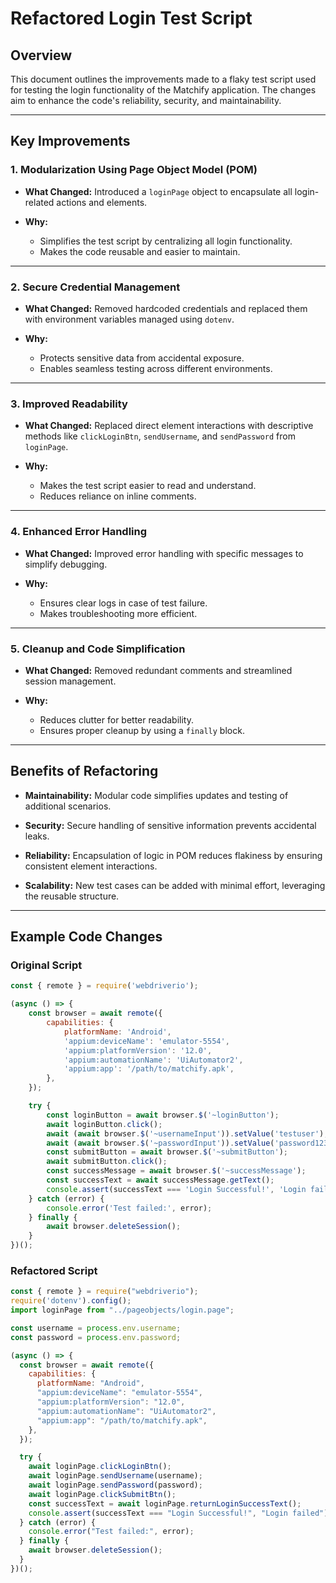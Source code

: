 # Refactored Login Test Script

## Overview
This document outlines the improvements made to a flaky test script used for testing the login functionality of the Matchify application. The changes aim to enhance the code's reliability, security, and maintainability.

---

## Key Improvements

### 1. Modularization Using Page Object Model (POM)
- **What Changed:**
  Introduced a `loginPage` object to encapsulate all login-related actions and elements.
  
- **Why:**
  - Simplifies the test script by centralizing all login functionality.
  - Makes the code reusable and easier to maintain.

---

### 2. Secure Credential Management
- **What Changed:**
  Removed hardcoded credentials and replaced them with environment variables managed using `dotenv`.

- **Why:**
  - Protects sensitive data from accidental exposure.
  - Enables seamless testing across different environments.

---

### 3. Improved Readability
- **What Changed:**
  Replaced direct element interactions with descriptive methods like `clickLoginBtn`, `sendUsername`, and `sendPassword` from `loginPage`.

- **Why:**
  - Makes the test script easier to read and understand.
  - Reduces reliance on inline comments.

---

### 4. Enhanced Error Handling
- **What Changed:**
  Improved error handling with specific messages to simplify debugging.

- **Why:**
  - Ensures clear logs in case of test failure.
  - Makes troubleshooting more efficient.

---

### 5. Cleanup and Code Simplification
- **What Changed:**
  Removed redundant comments and streamlined session management.

- **Why:**
  - Reduces clutter for better readability.
  - Ensures proper cleanup by using a `finally` block.

---

## Benefits of Refactoring
- **Maintainability:**
  Modular code simplifies updates and testing of additional scenarios.

- **Security:**
  Secure handling of sensitive information prevents accidental leaks.

- **Reliability:**
  Encapsulation of logic in POM reduces flakiness by ensuring consistent element interactions.

- **Scalability:**
  New test cases can be added with minimal effort, leveraging the reusable structure.

---

## Example Code Changes
### Original Script
```javascript
const { remote } = require('webdriverio');

(async () => {
    const browser = await remote({
        capabilities: {
            platformName: 'Android',
            'appium:deviceName': 'emulator-5554',
            'appium:platformVersion': '12.0',
            'appium:automationName': 'UiAutomator2',
            'appium:app': '/path/to/matchify.apk',
        },
    });

    try {
        const loginButton = await browser.$('~loginButton');
        await loginButton.click();
        await (await browser.$('~usernameInput')).setValue('testuser');
        await (await browser.$('~passwordInput')).setValue('password123');
        const submitButton = await browser.$('~submitButton');
        await submitButton.click();
        const successMessage = await browser.$('~successMessage');
        const successText = await successMessage.getText();
        console.assert(successText === 'Login Successful!', 'Login failed');
    } catch (error) {
        console.error('Test failed:', error);
    } finally {
        await browser.deleteSession();
    }
})();
```

### Refactored Script
```javascript
const { remote } = require("webdriverio");
require('dotenv').config();
import loginPage from "../pageobjects/login.page";

const username = process.env.username;
const password = process.env.password;

(async () => {
  const browser = await remote({
    capabilities: {
      platformName: "Android",
      "appium:deviceName": "emulator-5554",
      "appium:platformVersion": "12.0",
      "appium:automationName": "UiAutomator2",
      "appium:app": "/path/to/matchify.apk",
    },
  });

  try {
    await loginPage.clickLoginBtn();
    await loginPage.sendUsername(username);
    await loginPage.sendPassword(password);
    await loginPage.clickSubmitBtn();
    const successText = await loginPage.returnLoginSuccessText();
    console.assert(successText === "Login Successful!", "Login failed");
  } catch (error) {
    console.error("Test failed:", error);
  } finally {
    await browser.deleteSession();
  }
})();
